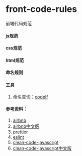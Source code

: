 # front-code-rules
前端代码规范

#### js规范

#### css规范

#### html规范

#### 命名规则

#### 工具
1. 命名查询：[codeIf](https://unbug.github.io/codelf/)





#### 参考资料：
1. [airbnb](https://github.com/airbnb/javascript)
2. [airbnb中文版](https://github.com/lin-123/javascript)
3. [prettier](https://prettier.io/docs/en/index.html)
4. [eslint](https://eslint.bootcss.com/)
5. [clean-code-javascript](https://github.com/ryanmcdermott/clean-code-javascript)
6. [clean-code-javascript中文版](https://github.com/alivebao/clean-code-js)
